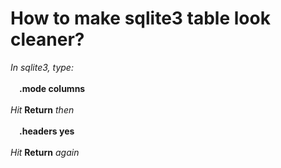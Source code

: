 # How to make sqlite3 table look cleaner?
*In sqlite3, type:*<br><br>
&emsp;__.mode columns__<br/><br/>
*Hit* **Return** *then*<br><br>
&emsp;__.headers yes__<br/><br/>
*Hit* **Return** *again*